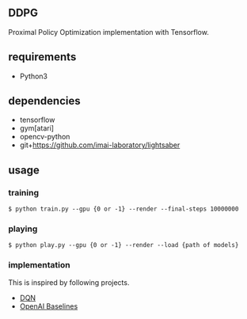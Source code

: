 ## DDPG
Proximal Policy Optimization implementation with Tensorflow.

## requirements
- Python3

## dependencies
- tensorflow
- gym[atari]
- opencv-python
- git+https://github.com/imai-laboratory/lightsaber

## usage
### training
```
$ python train.py --gpu {0 or -1} --render --final-steps 10000000
```

### playing
```
$ python play.py --gpu {0 or -1} --render --load {path of models}
```

### implementation
This is inspired by following projects.

- [DQN](https://github.com/imai-laboratory/dqn)
- [OpenAI Baselines](https://github.com/openai/baselines)
